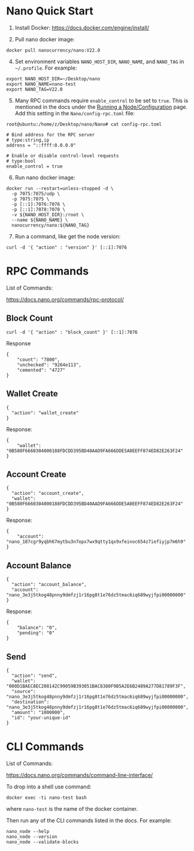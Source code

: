 # Nano Quick Start

1. Install Docker: https://docs.docker.com/engine/install/

2. Pull nano docker image:

```
docker pull nanocurrency/nano:V22.0
```

4. Set environment variables `NANO_HOST_DIR`, `NANO_NAME`, and `NANO_TAG` in `~/.profile`. For example:

```
export NANO_HOST_DIR=~/Desktop/nano
export NANO_NAME=nano-test
export NANO_TAG=V22.0
```

5. Many RPC commands require `enable_control` to be set to `true`. This is mentioned in the docs under the [Running a Node/Configuration](https://docs.nano.org/running-a-node/configuration/) page. Add this setting in the `Nano/config-rpc.toml` file:

```
root@ubuntu:/home/z/Desktop/nano/Nano# cat config-rpc.toml 

# Bind address for the RPC server
# type:string,ip
address = "::ffff:0.0.0.0"

# Enable or disable control-level requests
# type:bool
enable_control = true
```

6. Run nano docker image:

```
docker run --restart=unless-stopped -d \
  -p 7075:7075/udp \
  -p 7075:7075 \
  -p [::1]:7076:7076 \
  -p [::1]:7078:7078 \
  -v ${NANO_HOST_DIR}:/root \
  --name ${NANO_NAME} \
  nanocurrency/nano:${NANO_TAG}
```

7. Run a command, like get the node version:
```
curl -d '{ "action" : "version" }' [::1]:7076
```

# RPC Commands

List of Commands: 

https://docs.nano.org/commands/rpc-protocol/

## Block Count
```
curl -d '{ "action" : "block_count" }' [::1]:7076
```
Response
```
{
    "count": "7800",
    "unchecked": "9264e113",
    "cemented": "4727"
}
```

## Wallet Create

```
{
  "action": "wallet_create"
}
```

Response:
```
{
    "wallet": "0B580F6660304000188FDCDD395BD40AAD9FA666DDE5A0EEFF874ED82E263F24"
}
```

## Account Create

```
{ 
  "action": "account_create",
  "wallet": "0B580F6660304000188FDCDD395BD40AAD9FA666DDE5A0EEFF874ED82E263F24"
}
```

Response:
```
{
    "account": "nano_187cgr9yqbh67mytbu3n7opx7wx9qtty1qx9xfeinoc654z7iefiyjp7m6h9"
}
```

## Account Balance
```
{
  "action": "account_balance",
  "account": "nano_3e3j5tkog48pnny9dmfzj1r16pg8t1e76dz5tmac6iq689wyjfpi00000000"
}
```

Response:
```
{
    "balance": "0",
    "pending": "0"
}
```

## Send
```
{
  "action": "send",
  "wallet": "000D1BAEC8EC208142C99059B393051BAC8380F9B5A2E6B2489A277D81789F3F",
  "source": "nano_3e3j5tkog48pnny9dmfzj1r16pg8t1e76dz5tmac6iq689wyjfpi00000000",
  "destination": "nano_3e3j5tkog48pnny9dmfzj1r16pg8t1e76dz5tmac6iq689wyjfpi00000000",
  "amount": "1000000",
  "id": "your-unique-id"
}
```

# CLI Commands

List of Commands:

https://docs.nano.org/commands/command-line-interface/

To drop into a shell use command:
```
docker exec -ti nano-test bash
```
where `nano-test` is the name of the docker container.

Then run any of the CLI commands listed in the docs. For example:
```
nano_node --help
nano_node --version
nano_node --validate-blocks
```